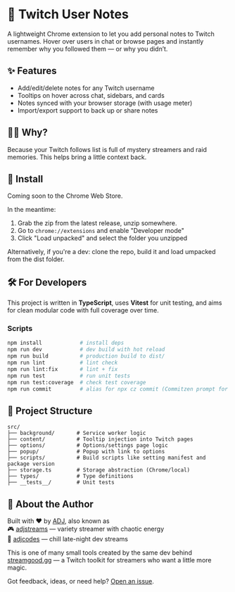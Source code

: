 # 📝 Twitch User Notes

A lightweight Chrome extension to let you add personal notes to Twitch usernames. Hover over users in chat or browse pages and instantly remember why you followed them — or why you didn’t.

## ✨ Features

- Add/edit/delete notes for any Twitch username  
- Tooltips on hover across chat, sidebars, and cards  
- Notes synced with your browser storage (with usage meter)  
- Import/export support to back up or share notes  

## 🧙‍♂️ Why?

Because your Twitch follows list is full of mystery streamers and raid memories. This helps bring a little context back.

## 🚀 Install

Coming soon to the Chrome Web Store.  

In the meantime:

1. Grab the zip from the latest release, unzip somewhere.
2. Go to `chrome://extensions` and enable "Developer mode"  
3. Click "Load unpacked" and select the folder you unzipped

Alternatively, if you're a dev: clone the repo, build it and load umpacked from the dist folder.

## 🛠️ For Developers

This project is written in **TypeScript**, uses **Vitest** for unit testing, and aims for clean modular code with full coverage over time.

### Scripts

```bash
npm install            # install deps
npm run dev            # dev build with hot reload
npm run build          # production build to dist/
npm run lint           # lint check
npm run lint:fix       # lint + fix
npm run test           # run unit tests
npm run test:coverage  # check test coverage
npm run commit         # alias for npx cz commit (Commitzen prompt for good commit messages)
```

## 📂 Project Structure

```text
src/
├── background/       # Service worker logic
├── content/          # Tooltip injection into Twitch pages
├── options/          # Options/settings page logic
├── popup/            # Popup with link to options
├── scripts/          # Build scripts like setting manifest and package version
├── storage.ts        # Storage abstraction (Chrome/local)
├── types/            # Type definitions
├── __tests__/        # Unit tests
```

## 👋 About the Author

Built with ❤️ by [ADJ](https://adj.gg), also known as  
🎮 [adjstreams](https://twitch.tv/adjstreams) — variety streamer with chaotic energy  
🧘 [adjcodes](https://twitch.tv/adjcodes) — chill late-night dev streams  

This is one of many small tools created by the same dev behind [streamgood.gg](https://streamgood.gg) — a Twitch toolkit for streamers who want a little more magic.

Got feedback, ideas, or need help? [Open an issue](https://github.com/adjstreams/twitch-user-notes/issues).

